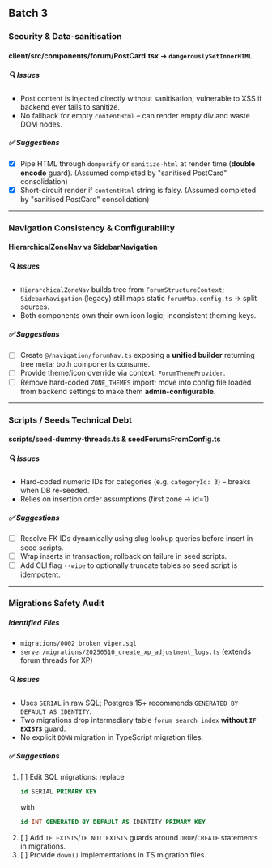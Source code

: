 ## Batch 3

### Security & Data-sanitisation

#### client/src/components/forum/PostCard.tsx → `dangerouslySetInnerHTML`

##### 🔍 Issues
- Post content is injected directly without sanitisation; vulnerable to XSS if backend ever fails to sanitize.
- No fallback for empty `contentHtml` – can render empty div and waste DOM nodes.

##### ✅ Suggestions
- [x] Pipe HTML through `dompurify` or `sanitize-html` at render time (**double encode** guard). (Assumed completed by "sanitised PostCard" consolidation)
- [x] Short-circuit render if `contentHtml` string is falsy. (Assumed completed by "sanitised PostCard" consolidation)

---

### Navigation Consistency & Configurability

#### HierarchicalZoneNav vs SidebarNavigation

##### 🔍 Issues
- `HierarchicalZoneNav` builds tree from `ForumStructureContext`; `SidebarNavigation` (legacy) still maps static `forumMap.config.ts` → split sources.
- Both components own their own icon logic; inconsistent theming keys.

##### ✅ Suggestions
- [ ] Create `@/navigation/forumNav.ts` exposing a **unified builder** returning tree meta; both components consume.
- [ ] Provide theme/icon override via context: `ForumThemeProvider`.
- [ ] Remove hard-coded `ZONE_THEMES` import; move into config file loaded from backend settings to make them **admin-configurable**.

---

### Scripts / Seeds Technical Debt

#### scripts/seed-dummy-threads.ts & seedForumsFromConfig.ts

##### 🔍 Issues
- Hard-coded numeric IDs for categories (e.g. `categoryId: 3`) – breaks when DB re-seeded.
- Relies on insertion order assumptions (first zone → id=1).

##### ✅ Suggestions
- [ ] Resolve FK IDs dynamically using slug lookup queries before insert in seed scripts.
- [ ] Wrap inserts in transaction; rollback on failure in seed scripts.
- [ ] Add CLI flag `--wipe` to optionally truncate tables so seed script is idempotent.

---

### Migrations Safety Audit

##### Identified Files
- `migrations/0002_broken_viper.sql`
- `server/migrations/20250510_create_xp_adjustment_logs.ts` (extends forum threads for XP)

##### 🔍 Issues
- Uses `SERIAL` in raw SQL; Postgres 15+ recommends `GENERATED BY DEFAULT AS IDENTITY`.
- Two migrations drop intermediary table `forum_search_index` **without `IF EXISTS`** guard.
- No explicit `DOWN` migration in TypeScript migration files.

##### ✅ Suggestions
1.  [ ] Edit SQL migrations: replace
    ```sql
    id SERIAL PRIMARY KEY
    ```
    with
    ```sql
    id INT GENERATED BY DEFAULT AS IDENTITY PRIMARY KEY
    ```
2.  [ ] Add `IF EXISTS`/`IF NOT EXISTS` guards around `DROP`/`CREATE` statements in migrations.
3.  [ ] Provide `down()` implementations in TS migration files.
